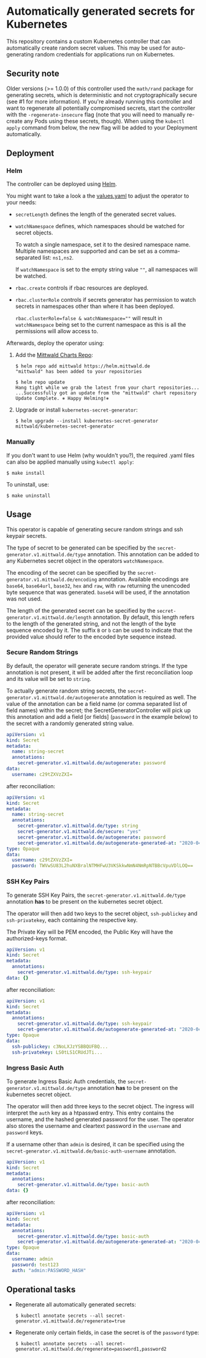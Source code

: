 # Automatically generated secrets for Kubernetes

This repository contains a custom Kubernetes controller that can automatically create
random secret values. This may be used for auto-generating random credentials for
applications run on Kubernetes.

## Security note

Older versions (>= 1.0.0) of this controller used the `math/rand` package for generating secrets, which is deterministic and not cryptographically secure (see #1 for more information). If you're already running this controller and want to regenerate all potentially compromised secrets, start the controller with the `-regenerate-insecure` flag (note that you will need to manually re-create any Pods using these secrets, though). When using the `kubectl apply` command from below, the new flag will be added to your Deployment automatically.

## Deployment

### Helm
The controller can be deployed using [Helm](https://helm.sh).

You might want to take a look a the [values.yaml](deploy/helm-chart/kubernetes-secret-generator/values.yaml) to adjust the operator to your needs:

- `secretLength` defines the length of the generated secret values.

- `watchNamespace` defines, which namespaces should be watched for secret objects.

  To watch a single namespace, set it to the desired namespace name.
Multiple namespaces are supported and can be set as a comma-separated list: `ns1,ns2`.

  If `watchNamespace` is set to the empty string value `""`, all namespaces will be watched.

- `rbac.create` controls if rbac resources are deployed.

- `rbac.clusterRole` controls if secrets generator has permission to watch secrets in namespaces other than where it has been deployed.

  `rbac.clusterRole=false & watchNamespace=""` will result in `watchNamespace` being set to the current namespace as this is all the permissions will allow access to.

Afterwards, deploy the operator using:

1. Add the [Mittwald Charts Repo](https://github.com/mittwald/helm-charts/blob/master/README.md#usage):
    ```shellsession
    $ helm repo add mittwald https://helm.mittwald.de
    "mittwald" has been added to your repositories

    $ helm repo update
    Hang tight while we grab the latest from your chart repositories...
    ...Successfully got an update from the "mittwald" chart repository
    Update Complete. ⎈ Happy Helming!⎈
    ```

2. Upgrade or install `kubernetes-secret-generator`:

    ```shellsession
    $ helm upgrade --install kubernetes-secret-generator mittwald/kubernetes-secret-generator
    ```
 
### Manually

If you don't want to use Helm (why wouldn't you?), the required .yaml files can also be applied manually using `kubectl apply`:

```shellsession
$ make install
```

To uninstall, use:

```shellsession
$ make uninstall
```

## Usage

This operator is capable of generating secure random strings and ssh keypair secrets. 

The type of secret to be generated can be specified by the `secret-generator.v1.mittwald.de/type` annotation.
This annotation can be added to any Kubernetes secret object in the operators `watchNamespace`.

The encoding of the secret can be specified by the `secret-generator.v1.mittwald.de/encoding` annotation.
Available encodings are `base64`, `base64url`, `base32`, `hex` and `raw`, with `raw` returning the unencoded byte sequence
that was generated. `base64` will be used, if the annotation was not used.

The length of the generated secret can be specified by the `secret-generator.v1.mittwald.de/length` annotation.
By default, this length refers to the length of the generated string, and not the length of the byte sequence encoded by it. 
The suffix `B` or `b` can be used to indicate that the provided value should refer to the encoded byte sequence instead.


### Secure Random Strings

By default, the operator will generate secure random strings. If the type annotation is not present, it will be added after the first
reconciliation loop and its value will be set to `string`.

To actually generate random string secrets, the `secret-generator.v1.mittwald.de/autogenerate` annotation is required as well.
The value of the annotation can be a field name (or comma separated list of field names) within the secret;
the SecretGeneratorController will pick up this annotation and add a field [or fields] 
(`password` in the example below) to the secret with a randomly generated string value.

```yaml
apiVersion: v1
kind: Secret
metadata:
  name: string-secret
  annotations:
    secret-generator.v1.mittwald.de/autogenerate: password
data:
  username: c29tZXVzZXI=
```

after reconciliation:

```yaml
apiVersion: v1
kind: Secret
metadata:
  name: string-secret
  annotations:
    secret-generator.v1.mittwald.de/type: string
    secret-generator.v1.mittwald.de/secure: "yes"
    secret-generator.v1.mittwald.de/autogenerate: password
    secret-generator.v1.mittwald.de/autogenerate-generated-at: "2020-04-03T14:07:47+02:00"
type: Opaque
data:
  username: c29tZXVzZXI=
  password: TWVwSU83L2huNXBralNTMHFwU3VKSkkwNmN4NmRpNTBBcVpuVDlLOQ==
```

### SSH Key Pairs

To generate SSH Key Pairs, the `secret-generator.v1.mittwald.de/type` annotation **has** to be present on the kubernetes secret object.

The operator will then add two keys to the secret object, `ssh-publickey` and `ssh-privatekey`, each containing the respective key.

The Private Key will be PEM encoded, the Public Key will have the authorized-keys format.

```yaml
apiVersion: v1
kind: Secret
metadata:
  annotations:
    secret-generator.v1.mittwald.de/type: ssh-keypair
data: {}
```

after reconciliation:

```yaml
apiVersion: v1
kind: Secret
metadata:
  annotations:
    secret-generator.v1.mittwald.de/type: ssh-keypair
    secret-generator.v1.mittwald.de/autogenerate-generated-at: "2020-04-03T14:07:47+02:00"
type: Opaque
data:
  ssh-publickey: c3NoLXJzYSBBQUFBQ...
  ssh-privatekey: LS0tLS1CRUdJTi...
```

### Ingress Basic Auth

To generate Ingress Basic Auth credentials, the `secret-generator.v1.mittwald.de/type` annotation **has** to be present on the kubernetes secret object.

The operator will then add three keys to the secret object.
The ingress will interpret the `auth` key as a htpasswd entry. This entry contains the username, and the hashed generated password for the user.
The operator also stores the username and cleartext password in the `username` and `password` keys.

If a username other than `admin` is desired, it can be specified using the `secret-generator.v1.mittwald.de/basic-auth-username` annotation.

```yaml
apiVersion: v1
kind: Secret
metadata:
  annotations:
    secret-generator.v1.mittwald.de/type: basic-auth
data: {}
```

after reconciliation:

```yaml
apiVersion: v1
kind: Secret
metadata:
  annotations:
    secret-generator.v1.mittwald.de/type: basic-auth
    secret-generator.v1.mittwald.de/autogenerate-generated-at: "2020-04-03T14:07:47+02:00"
type: Opaque
data:
  username: admin
  password: test123
  auth: "admin:PASSWORD_HASH"
```

## Operational tasks

-   Regenerate all automatically generated secrets:
    ```
    $ kubectl annotate secrets --all secret-generator.v1.mittwald.de/regenerate=true
    ```
    
-   Regenerate only certain fields, in case the secret is of the `password` type:
    ```
    $ kubectl annotate secrets --all secret-generator.v1.mittwald.de/regenerate=password1,password2
    ```

